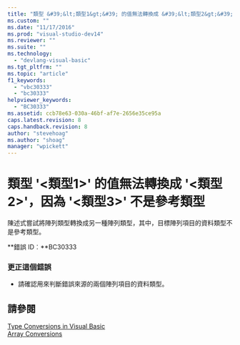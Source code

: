 ```yaml
---
title: "類型 &#39;&lt;類型1&gt;&#39; 的值無法轉換成 &#39;&lt;類型2&gt;&#39;，因為 &#39;&lt;類型3&gt;&#39; 不是參考類型 | Microsoft Docs"
ms.custom: ""
ms.date: "11/17/2016"
ms.prod: "visual-studio-dev14"
ms.reviewer: ""
ms.suite: ""
ms.technology: 
  - "devlang-visual-basic"
ms.tgt_pltfrm: ""
ms.topic: "article"
f1_keywords: 
  - "vbc30333"
  - "bc30333"
helpviewer_keywords: 
  - "BC30333"
ms.assetid: ccb78e63-030a-46bf-af7e-2656e35ce95a
caps.latest.revision: 8
caps.handback.revision: 8
author: "stevehoag"
ms.author: "shoag"
manager: "wpickett"
---
```

# 類型 &#39;&lt;類型1&gt;&#39; 的值無法轉換成 &#39;&lt;類型2&gt;&#39;，因為 &#39;&lt;類型3&gt;&#39; 不是參考類型
陳述式嘗試將陣列類型轉換成另一種陣列類型，其中，目標陣列項目的資料類型不是參考類型。  
  
 **錯誤 ID︰**BC30333  
  
### 更正這個錯誤  
  
-   請確認用來判斷錯誤來源的兩個陣列項目的資料類型。  
  
## 請參閱  
 [Type Conversions in Visual Basic](/dotnet/visual-basic/programming-guide/language-features/data-types/type-conversions)   
 [Array Conversions](/dotnet/visual-basic/programming-guide/language-features/data-types/array-conversions)
